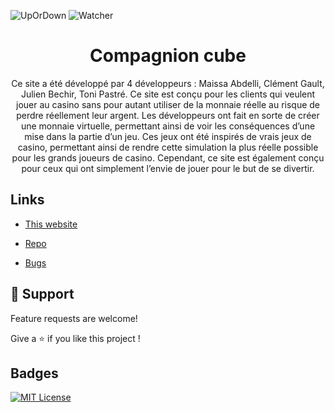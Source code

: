 ![UpOrDown](https://img.shields.io/website-up-down-green-red/http/casinosio.alwaysdata.net)
![Watcher](https://img.shields.io/github/watchers/Bouftout/casisio?style=social)
<h1 align="center">Compagnion cube</h1>

<p align="center">Ce site a été développé par 4 développeurs : Maissa Abdelli, Clément Gault, Julien Bechir, Toni Pastré. Ce site est conçu pour les clients qui veulent jouer au casino
sans pour autant utiliser de la monnaie réelle au risque de perdre réellement leur argent. Les développeurs ont fait en sorte de créer une monnaie virtuelle, 
permettant ainsi de voir les conséquences d’une mise dans la partie d’un jeu. Ces jeux ont été inspirés de vrais jeux de casino, permettant ainsi de rendre cette 
simulation la plus réelle possible pour les grands joueurs de casino. Cependant, ce site est également conçu pour ceux qui ont simplement l’envie de jouer pour le 
but de se divertir.</p>

## Links

- [This website](https://casinosio.alwaysdata.net/)

- [Repo](https://github.com/Bouftout/casisio "Casisio Repo")

- [Bugs](Casisio "Issues Page")

## 🤝 Support

Feature requests are welcome!

Give a ⭐️ if you like this project ! 
## Badges  
[![MIT License](https://img.shields.io/badge/License-MIT-green.svg)](https://choosealicense.com/licenses/mit/)  
